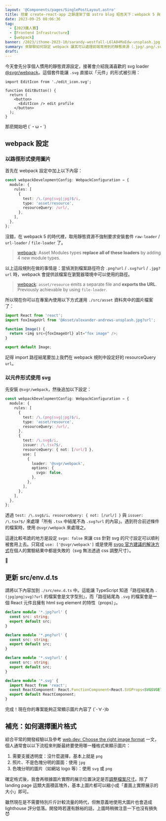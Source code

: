 ```yaml
---
layout: '@Components/pages/SinglePostLayout.astro'
title: 捨棄 create-react-app 之餘還架了個 astro blog 昭告天下：webpack 5 與圖片資源
date: 2023-09-25 08:06:36
tag:
  - [2023鐵人賽]
  - [Frontend Infrastructure]
  - [webpack]
banner: /2023/ithome-2023-10/sarandy-westfall-L6lA84MaEdw-unsplash.jpg
summary: 來聊聊如何設定 webpack 讓其可以處理前端常用到的靜態資源（.jpg/.png/.svg），並搭配 @svgr/webpack 讓 .svg 格式的檔案可以以「元件」形式使用
draft:
---
```


今天會先分享個人慣用的靜態資源設定，接著會介紹我滿喜歡的 svg loader [@svgr/webpack](https://react-svgr.com/docs/webpack/)。這個套件能讓 `.svg` 直接以「元件」的形式被引用：

```tsx
import EditIcon from './edit_icon.svg';

function EditButton() {
  return (
    <button>
      <EditIcon /> edit profile
    </button>
  );
}
```

那麽開始吧 (`・ω・´)

## webpack 設定

### 以路徑形式使用圖片

首先在 webpack 設定中加上以下內容：

```ts
const webpackDevelopmentConfig: WebpackConfiguration = {
  module: {
    rules: [
      {
        test: /\.(png|svg|jpg)$/i,
        type: 'asset/resource',
        resourceQuery: /url/,
      },
    ],
  },
};
```

沒錯，在 webpack 5 的時代裡，取用靜態資源不強制要求安裝套件 `raw-loader` / `url-loader` / `file-loader` 了。

> [webpack](https://webpack.js.org/guides/asset-modules/): Asset Modules types **replace all of these loaders** by adding 4 new module types.

以上這段規則在做的事情是：當偵測到檔案路徑符合 `.png?url` / `.svg?url` / `.jpg?url` 時，webpack 會提供該檔案在瀏覽器環境中可以使用的路徑。

> [webpack](https://webpack.js.org/guides/asset-modules/): `asset/resource` emits a separate file and **exports the URL**. Previously achievable by using `file-loader`.

所以現在你可以在專案內使用以下方式運用 `./src/asset` 資料夾中的圖片檔案了：

```ts
import React from 'react';
import foxImageUrl from '@Asset/alexander-andrews-unsplash.jpg?url';

function Image() {
  return <img src={foxImageUrl} alt="fox image" />;
}

export default Image;
```

記得 import 路徑結尾要加上我們在 webpack 規則中設定好的 resourceQuery `url`。

### 以元件形式使用 svg

先安裝 `@svgr/webpack`，然後追加以下設定：

```ts
const webpackDevelopmentConfig: WebpackConfiguration = {
  module: {
    rules: [
      {
        test: /\.(png|svg|jpg)$/i,
        type: 'asset/resource',
        resourceQuery: /url/,
      },
      {
        test: /\.svg$/i,
        issuer: /\.tsx?$/,
        resourceQuery: { not: [/url/] },
        use: [
          {
            loader: '@svgr/webpack',
            options: {
              svgo: false,
            },
          },
        ],
      },
    ],
  },
};
```

透過 `test: /\.svg$/i`、`resourceQuery: { not: [/url/] }` 與 `issuer: /\.tsx?$/` 來處理「所有 `.tsx` 中結尾不為 `.svg?url` 的內容」。遇到符合前述條件的檔案時，使用 `@svgr/webpack` 來處理之。

這邊比較弔詭的地方是設定 `svgo: false` 來讓 css 針對 svg 的尺寸設定可以順利被套用上去。只寫成 `use: ['@svgr/webpack']` 或是使用 [svgo 官方建議的解決方式](https://github.com/svg/svgo#svg-wont-scale-when-css-is-applied-on-it)在個人的實驗結果中都是失敗的（svg 無法透過 css 調整尺寸）。

🤷

## 更新 src/env.d.ts

請將以下內容加到 `./src/env.d.ts` 中。這能讓 TypeScript 知道「路徑結尾為 `.(jpg|png|svg)?url` 的檔案會是文字型別」，而「路徑結尾為 `.svg` 的檔案會是一個 React 元件且擁有 html svg element 的特性（props）」。

```ts
declare module '*.jpg?url' {
  const src: string;
  export default src;
}

declare module '*.png?url' {
  const src: string;
  export default src;
}

declare module '*.svg?url' {
  const src: string;
  export default src;
}

declare module '*.svg' {
  import React from 'react';
  const ReactComponent: React.FunctionComponent<React.SVGProps<SVGSVGElement>>;
  export default ReactComponent;
}
```

完成！現在你的專案能夠正常顯示圖片內容了 (`･∀･)b

## 補充：如何選擇圖片格式

綜合平常的開發經驗以及參考 [web.dev: Choose the right image format](https://web.dev/choose-the-right-image-format/) 一文，個人通常會以以下流程來判斷最終要使用哪一種格式來顯示圖片：

1. 需要支援透明度：沒什麼選擇，基本上就是 `png`
2. 照片、不是色塊分明的圖面：使用 `jpg`
3. 色塊分明的圖片（如網站 logo 等）：使用 `svg` 或 `png`

確定格式後，我會再根據圖片實際的展示位置決定是否[調整檔案尺寸](https://squoosh.app/)。除了 landing page 這類大面積區塊外，基本上圖片都可以縮小成「畫面上實際展示的大小」即可。

雖然現在是不需要特別斤斤計較流量的時代，但無意義地使用大圖片也會造成 lighthouse 評分低落。開發時若還有餘裕的話，上圖時稍微注意一下也沒有損失 😈

